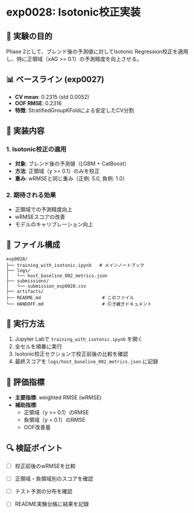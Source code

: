 # exp0028: Isotonic校正実装

## 🎯 実験の目的

Phase 2として、ブレンド後の予測値に対してIsotonic Regression校正を適用し、特に正領域（xAG >= 0.1）の予測精度を向上させる。

## 📊 ベースライン (exp0027)

- **CV mean**: 0.2315 (std 0.0052)
- **OOF RMSE**: 0.2316
- **特徴**: StratifiedGroupKFoldによる安定したCV分割

## 🔧 実装内容

### 1. Isotonic校正の適用
- **対象**: ブレンド後の予測値（LGBM + CatBoost）
- **方法**: 正領域（y >= 0.1）のみを校正
- **重み**: wRMSEと同じ重み（正例: 5.0, 負例: 1.0）

### 2. 期待される効果
- 正領域での予測精度向上
- wRMSEスコアの改善
- モデルのキャリブレーション向上

## 📁 ファイル構成

```
exp0028/
├── training_with_isotonic.ipynb   # メインノートブック
├── logs/
│   └── host_baseline_002_metrics.json
├── submissions/
│   └── submission_exp0028.csv
├── artifacts/
├── README.md                       # このファイル
└── HANDOFF.md                      # 引き継ぎドキュメント
```

## 🚀 実行方法

1. Jupyter Labで `training_with_isotonic.ipynb` を開く
2. 全セルを順番に実行
3. Isotonic校正セクションで校正前後の比較を確認
4. 最終スコアを `logs/host_baseline_002_metrics.json` に記録

## 📝 評価指標

- **主要指標**: weighted RMSE (wRMSE)
- **補助指標**: 
  - 正領域（y >= 0.1）のRMSE
  - 負領域（y < 0.1）のRMSE
  - OOF改善量

## 🔍 検証ポイント

- [ ] 校正前後のwRMSEを比較
- [ ] 正領域・負領域別のスコアを確認
- [ ] テスト予測の分布を確認
- [ ] README実験台帳に結果を記録

